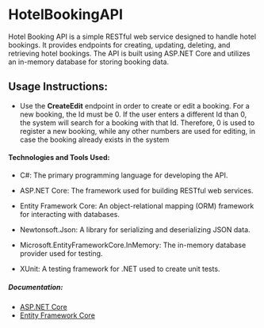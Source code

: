# HotelBookingAPI

Hotel Booking API is a simple RESTful web service designed to handle hotel bookings. It provides endpoints for creating, updating, deleting, and retrieving hotel bookings. The API is built using ASP.NET Core and utilizes an in-memory database for storing booking data.

## Usage Instructions:
  - Use the **CreateEdit** endpoint in order to create or edit a booking. For a new booking, the Id must be 0. If the user enters a different Id than 0, the system will search for a booking with that Id. Therefore, 0 is used to register a new booking, while any other numbers are used for editing, in case the booking already exists in the system

#### Technologies and Tools Used:

  - C#: The primary programming language for developing the API.
    
  - ASP.NET Core: The framework used for building RESTful web services.
    
  - Entity Framework Core: An object-relational mapping (ORM) framework for interacting with databases.

  - Newtonsoft.Json: A library for serializing and deserializing JSON data.

  - Microsoft.EntityFrameworkCore.InMemory: The in-memory database provider used for testing.

  - XUnit: A testing framework for .NET used to create unit tests.

##### Documentation:

   - [ASP.NET Core](https://learn.microsoft.com/en-us/aspnet/core/tutorials/first-web-api?view=aspnetcore-8.0&tabs=visual-studio)
   - [Entity Framework Core](https://learn.microsoft.com/en-us/ef/core/get-started/overview/first-app?tabs=netcore-cli)
